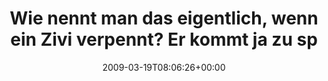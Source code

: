 ---
retweeted: false
source: <a href="http://twitter.com" rel="nofollow">Twitter Web Client</a>
entities:
  hashtags:
  - text: wg
    indices:
    - '124'
    - '127'
  symbols: []
  user_mentions: []
  urls: []
display_text_range:
- '0'
- '127'
favorite_count: '0'
id_str: '1353311664'
truncated: false
retweet_count: '0'
id: '1353311664'
created_at: Thu Mar 19 08:06:26 +0000 2009
favorited: false
full_text: 'Wie nennt man das eigentlich, wenn ein Zivi verpennt? Er kommt ja zu spät,
  aber nicht zur ''Arbeit'' - im eigentlichen Sinne. #wg'
lang: de
tags:
- wg
- pesos/twitter
date: '2009-03-19T08:06:26+00:00'
src: https://twitter.com/bascht/status/1353311664
original_url: https://twitter.com/bascht/status/1353311664
type: twitter_tweet
text: 'Wie nennt man das eigentlich, wenn ein Zivi verpennt? Er kommt ja zu spät,
  aber nicht zur ''Arbeit'' - im eigentlichen Sinne. #wg'
title: Wie nennt man das eigentlich, wenn ein Zivi verpennt? Er kommt ja zu sp

---